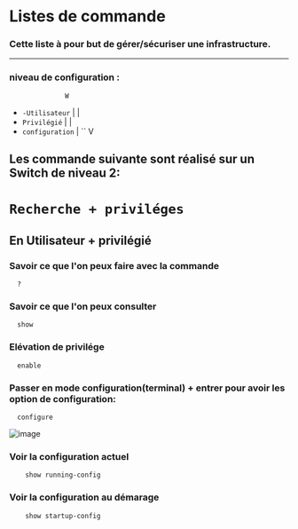 # Listes de commande 

### Cette liste à pour but de gérer/sécuriser une infrastructure.

***
### niveau de configuration :
                  W
* `-Utilisateur`  |
                  |
* `Privilégié`    |
                  |
* `configuration` |
``                V


## Les commande suivante sont réalisé sur un Switch de niveau 2:

# `Recherche + priviléges`


## En Utilisateur + privilégié

### Savoir ce que l'on peux faire avec la commande 
      ?
      
### Savoir ce que l'on peux consulter
      show

### Elévation de privilége
      enable

### Passer en mode configuration(terminal) + entrer pour avoir les option de configuration:
      configure 

![image](https://github.com/user-attachments/assets/315a820d-a652-4c49-a605-f8f88856df2b)

### Voir la configuration actuel

        show running-config

### Voir la configuration au démarage

        show startup-config








































